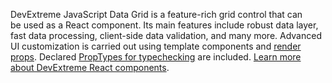 DevExtreme JavaScript Data Grid is&nbsp;a&nbsp;feature-rich grid control that can be&nbsp;used as&nbsp;a&nbsp;React component. Its main features include robust data layer, fast data processing, client-side data validation, and many more. Advanced UI&nbsp;customization is&nbsp;carried out using template components and [render props](https://reactjs.org/docs/render-props.html). Declared [PropTypes for typechecking](https://reactjs.org/docs/typechecking-with-proptypes.html) are included. [Learn more about DevExtreme React components](/Documentation/Guide/React_Components/DevExtreme_React_Components/).